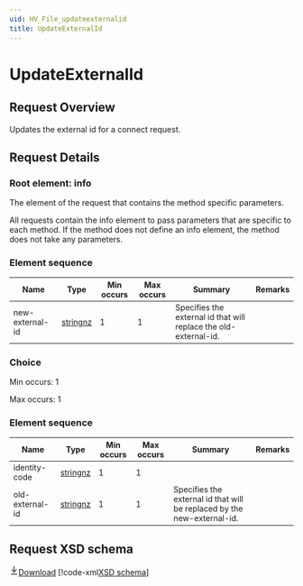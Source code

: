 ```yaml
---
uid: HV_File_updateexternalid
title: UpdateExternalId
---
```


# UpdateExternalId

## Request Overview

Updates the external id for a connect request.

## Request Details

<a name='info'></a>

### Root element: info

The element of the request that contains the method specific parameters.

All requests contain the info element to pass parameters that are specific to each method. If the method does not define an info element, the method does not take any parameters.

### Element sequence

Name|Type|Min occurs|Max occurs|Summary|Remarks
---|---|---|---|---|---
new-external-id|[stringnz](xref:HV_File_types#stringnz)|1|1|Specifies the external id that will replace the old-external-id.|

### Choice

Min occurs: 1

Max occurs: 1
### Element sequence

Name|Type|Min occurs|Max occurs|Summary|Remarks
---|---|---|---|---|---
identity-code|[stringnz](xref:HV_File_types#stringnz)|1|1||
old-external-id|[stringnz](xref:HV_File_types#stringnz)|1|1|Specifies the external id that will be replaced by the new-external-id.|

## Request XSD schema
[![Download](/healthvault/images/download.png)Download](../xsd/method-updateexternalid.xsd)
[!code-xml[XSD schema](../xsd/method-updateexternalid.xsd)]

